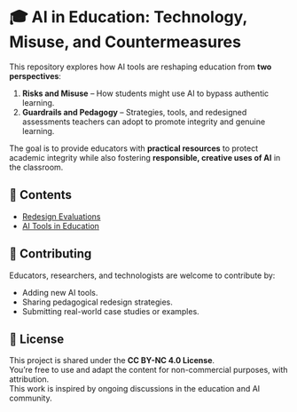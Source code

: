 # 🎓 AI in Education: Technology, Misuse, and Countermeasures

This repository explores how AI tools are reshaping education from **two perspectives**:  
1. **Risks and Misuse** – How students might use AI to bypass authentic learning.  
2. **Guardrails and Pedagogy** – Strategies, tools, and redesigned assessments teachers can adopt to promote integrity and genuine learning.  

The goal is to provide educators with **practical resources** to protect academic integrity while also fostering **responsible, creative uses of AI** in the classroom.

## 📑 Contents

- [Redesign Evaluations](https://github.com/dlopezyse/edu-ai-hacks/blob/main/Redesign%20Evaluations.md) 
- [AI Tools in Education](https://github.com/dlopezyse/edu-ai-hacks/blob/main/AI%20Tools%20in%20Education.md)  
 
## 🤝 Contributing

Educators, researchers, and technologists are welcome to contribute by:  
- Adding new AI tools.  
- Sharing pedagogical redesign strategies.  
- Submitting real-world case studies or examples.  

## 📜 License

This project is shared under the **CC BY-NC 4.0 License**.  
You’re free to use and adapt the content for non-commercial purposes, with attribution.  
This work is inspired by ongoing discussions in the education and AI community.

